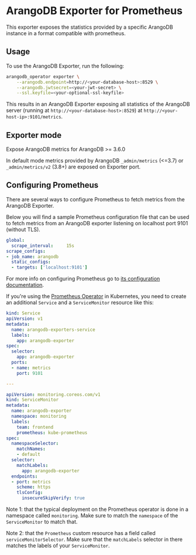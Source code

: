 # ArangoDB Exporter for Prometheus

This exporter exposes the statistics provided by a specific ArangoDB instance
in a format compatible with prometheus.

## Usage

To use the ArangoDB Exporter, run the following:

```bash
arangodb_operator exporter \
    --arangodb.endpoint=http://<your-database-host>:8529 \
    --arangodb.jwtsecret=<your-jwt-secret> \
    --ssl.keyfile=<your-optional-ssl-keyfile>
```

This results in an ArangoDB Exporter exposing all statistics of
the ArangoDB server (running at `http://<your-database-host>:8529`)
at `http://<your-host-ip>:9101/metrics`.

## Exporter mode

Expose ArangoDB metrics for ArangoDB >= 3.6.0

In default mode metrics provided by ArangoDB `_admin/metrics` (<=3.7) or `_admin/metrics/v2` (3.8+) are exposed on Exporter port.

## Configuring Prometheus

There are several ways to configure Prometheus to fetch metrics from the ArangoDB Exporter.

Below you will find a sample Prometheus configuration file that can be used to fetch
metrics from an ArangoDB exporter listening on localhost port 9101 (without TLS).

```yaml
global:
  scrape_interval:     15s
scrape_configs:
- job_name: arangodb
  static_configs:
  - targets: ['localhost:9101']
```

For more info on configuring Prometheus go to [its configuration documentation](https://prometheus.io/docs/prometheus/latest/configuration/configuration).

If you're using the [Prometheus Operator](https://github.com/coreos/prometheus-operator)
in Kubernetes, you need to create an additional `Service` and a `ServiceMonitor` resource
like this:

```yaml
kind: Service
apiVersion: v1
metadata:
  name: arangodb-exporters-service
  labels:
    app: arangodb-exporter
spec:
  selector:
    app: arangodb-exporter
  ports:
  - name: metrics
    port: 9101

---

apiVersion: monitoring.coreos.com/v1
kind: ServiceMonitor
metadata:
  name: arangodb-exporter
  namespace: monitoring
  labels:
    team: frontend
    prometheus: kube-prometheus
spec:
  namespaceSelector:
    matchNames:
    - default
  selector:
    matchLabels:
      app: arangodb-exporter
  endpoints:
  - port: metrics
    scheme: https
    tlsConfig:
      insecureSkipVerify: true
```

Note 1: that the typical deployment on the Prometheus operator is done in
a namespace called `monitoring`. Make sure to match the `namespace`
of the `ServiceMonitor` to match that.

Note 2: that the `Prometheus` custom resource has a field called `serviceMonitorSelector`.
Make sure that the `matchLabels` selector in there matches the labels of
your `ServiceMonitor`.